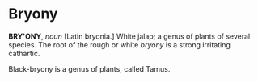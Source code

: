 # Bryony

**BRY'ONY**, _noun_ \[Latin bryonia.\] White jalap; a genus of plants of several species. The root of the rough or white _bryony_ is a strong irritating cathartic.

Black-bryony is a genus of plants, called Tamus.